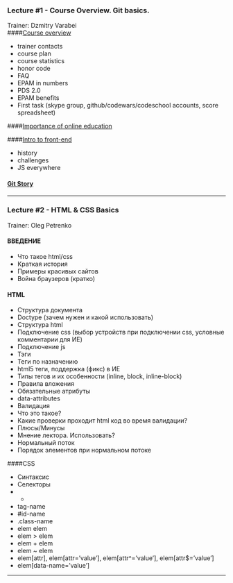 ### Lecture #1 - Course Overview. Git basics.
Trainer: Dzmitry Varabei   
####[Course overview](http://dzmitry-varabei.github.io/front-end-course/lecture-0-course-intro/#/)
- trainer contacts
- course plan
- course statistics
- honor code
- FAQ
- EPAM in numbers
- PDS 2.0
- EPAM benefits
- First task (skype group, github/codewars/codeschool accounts, score spreadsheet)

####[Importance of online education](http://dzmitry-varabei.github.io/online-education/#/)

####[Intro to front-end](http://dzmitry-varabei.github.io/js-for-dummies/#/)
- history
- challenges
- JS everywhere

#### [Git Story](http://dzmitry-varabei.github.io/front-end-course/git-story/#/)
______
### Lecture #2 - HTML & CSS Basics
Trainer: Oleg Petrenko 
#### ВВЕДЕНИЕ
- Что такое html/css
- Краткая история
- Примеры красивых сайтов
- Война браузеров (кратко)

#### HTML
- Структура документа
- Doctype (зачем нужен и какой использовать)
- Структура html
- Подключение css (выбор устройств при подключении css, условные комментарии для ИЕ)
- Подключение js
- Тэги
- Теги по назначению
- html5 теги, поддержка (фикс) в ИЕ
- Типы тегов и их особенности (inline, block, inline-block)
- Правила вложения
- Обязательные атрибуты
- data-attributes
- Валидация
- Что это такое?
- Какие проверки проходит html код во время валидации?
- Плюсы/Минусы
- Мнение лектора. Использовать?
- Нормальный поток
- Порядок элементов при нормальном потоке

####CSS
- Синтаксис
- Селекторы
- *
- tag-name
- #id-name
- .class-name
- elem elem
- elem > elem
- elem + elem
- elem ~ elem
- elem[attr], elem[attr=’value’], elem[attr^=’value’], elem[attr$=’value’]
- elem[data-name=’value’]
______



